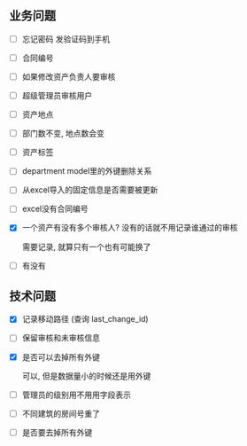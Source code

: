 ## 业务问题

- [ ] 忘记密码 发验证码到手机

- [ ] 合同编号

- [ ] 如果修改资产负责人要审核

- [ ] 超级管理员审核用户

- [ ] 资产地点

- [ ] 部门数不变, 地点数会变

- [ ] 资产标签

- [ ] department model里的外键删除关系

- [ ] 从excel导入的固定信息是否需要被更新

- [ ] excel没有合同编号

- [x] 一个资产有没有多个审核人? 没有的话就不用记录谁通过的审核

  需要记录, 就算只有一个也有可能换了

- [ ] 有没有

## 技术问题

- [x] 记录移动路径 (查询 last_change_id)

- [ ] 保留审核和未审核信息

- [x] 是否可以去掉所有外键 

  可以, 但是数据量小的时候还是用外键

- [ ] 管理员的级别用不用用字段表示

- [ ] 不同建筑的房间号重了

- [ ] 是否要去掉所有外键 

  